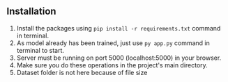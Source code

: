 ## Installation

1. Install the packages using `pip install -r requirements.txt` command in terminal.
2. As model already has been trained, just use `py app.py` command in terminal to start.
3. Server must be running on port 5000 (localhost:5000) in your browser.
4. Make sure you do these operations in the project's main directory.
5. Dataset folder is not here because of file size
